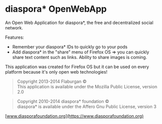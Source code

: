 diaspora* OpenWebApp
===============

An Open Web Application for diaspora*, the free and decentralized social network.

Features:
 * Remember your diaspora* IDs to quickly go to your pods
 * Add diaspora* in the "share" menu of Firefox OS => you can quickly share text content such as links. Ability to share images is coming.

This application was created for Firefox OS but it can be used on every platform because it's only open web technologies!

>Copyright 2013-2014 Flaburgan ©  
>This application is available under the Mozilla Public License, version 2.0

>Copyright 2010-2014 diaspora* foundation ©  
>diaspora* is available under the Affero Gnu Public License, version 3

[www.diasporafoundation.org](https://www.diasporafoundation.org)
